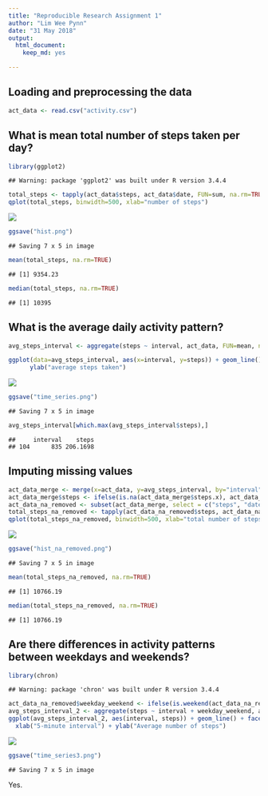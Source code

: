 ```yaml
---
title: "Reproducible Research Assignment 1"
author: "Lim Wee Pynn"
date: "31 May 2018"
output: 
  html_document: 
    keep_md: yes

---
```




## Loading and preprocessing the data


```r
act_data <- read.csv("activity.csv")
```

## What is mean total number of steps taken per day?


```r
library(ggplot2)
```

```
## Warning: package 'ggplot2' was built under R version 3.4.4
```

```r
total_steps <- tapply(act_data$steps, act_data$date, FUN=sum, na.rm=TRUE)
qplot(total_steps, binwidth=500, xlab="number of steps")
```

![](Assignment1_files/figure-html/total_steps-1.png)<!-- -->

```r
ggsave("hist.png")
```

```
## Saving 7 x 5 in image
```

```r
mean(total_steps, na.rm=TRUE)
```

```
## [1] 9354.23
```

```r
median(total_steps, na.rm=TRUE)
```

```
## [1] 10395
```

## What is the average daily activity pattern?


```r
avg_steps_interval <- aggregate(steps ~ interval, act_data, FUN=mean, na.rm=TRUE)

ggplot(data=avg_steps_interval, aes(x=interval, y=steps)) + geom_line() + xlab("5-minute interval") +
      ylab("average steps taken")
```

![](Assignment1_files/figure-html/avg_steps_interval-1.png)<!-- -->

```r
ggsave("time_series.png")
```

```
## Saving 7 x 5 in image
```

```r
avg_steps_interval[which.max(avg_steps_interval$steps),]
```

```
##     interval    steps
## 104      835 206.1698
```

## Imputing missing values


```r
act_data_merge <- merge(x=act_data, y=avg_steps_interval, by="interval")
act_data_merge$steps <- ifelse(is.na(act_data_merge$steps.x), act_data_merge$steps.y, act_data_merge$steps.x)
act_data_na_removed <- subset(act_data_merge, select = c("steps", "date", "interval"))
total_steps_na_removed <- tapply(act_data_na_removed$steps, act_data_na_removed$date, FUN=sum, na.rm=TRUE)
qplot(total_steps_na_removed, binwidth=500, xlab="total number of steps each day")
```

![](Assignment1_files/figure-html/total_steps_na_removed-1.png)<!-- -->

```r
ggsave("hist_na_removed.png")
```

```
## Saving 7 x 5 in image
```

```r
mean(total_steps_na_removed, na.rm=TRUE)
```

```
## [1] 10766.19
```

```r
median(total_steps_na_removed, na.rm=TRUE)
```

```
## [1] 10766.19
```


## Are there differences in activity patterns between weekdays and weekends?


```r
library(chron)
```

```
## Warning: package 'chron' was built under R version 3.4.4
```

```r
act_data_na_removed$weekday_weekend <- ifelse(is.weekend(act_data_na_removed$date), "weekend", "weekday")
avg_steps_interval_2 <- aggregate(steps ~ interval + weekday_weekend, act_data_na_removed, FUN=mean, na.rm=TRUE)
ggplot(avg_steps_interval_2, aes(interval, steps)) + geom_line() + facet_wrap(~weekday_weekend, nrow=2) +
  xlab("5-minute interval") + ylab("Average number of steps")
```

![](Assignment1_files/figure-html/avg_steps_interval_2-1.png)<!-- -->

```r
ggsave("time_series3.png")
```

```
## Saving 7 x 5 in image
```
Yes. 

